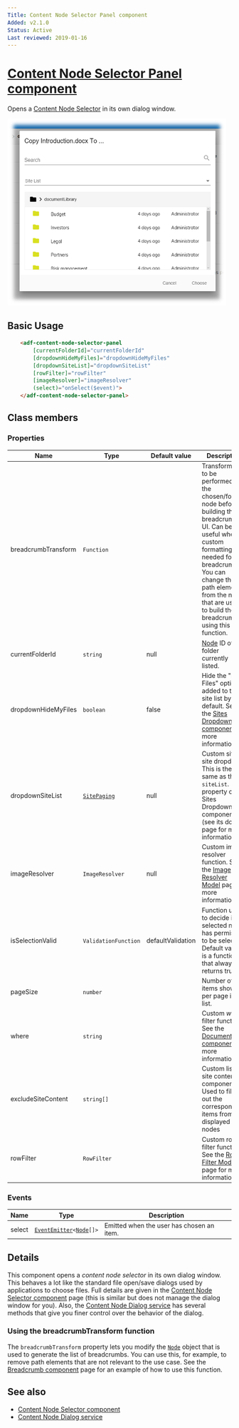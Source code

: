 ```yaml
---
Title: Content Node Selector Panel component
Added: v2.1.0
Status: Active
Last reviewed: 2019-01-16
---
```


# [Content Node Selector Panel component](../../../lib/content-services/content-node-selector/content-node-selector-panel.component.ts "Defined in content-node-selector-panel.component.ts")

Opens a [Content Node Selector](content-node-selector.component.md)  in its own dialog window.

![Content Node Selector screenshot](../../docassets/images/ContentNodeSelector.png)

## Basic Usage

```html
    <adf-content-node-selector-panel
        [currentFolderId]="currentFolderId"
        [dropdownHideMyFiles]="dropdownHideMyFiles"
        [dropdownSiteList]="dropdownSiteList"
        [rowFilter]="rowFilter"
        [imageResolver]="imageResolver"
        (select)="onSelect($event)">
    </adf-content-node-selector-panel>
```

## Class members

### Properties

| Name | Type | Default value | Description |
| ---- | ---- | ------------- | ----------- |
| breadcrumbTransform | `Function` |  | Transformation to be performed on the chosen/folder node before building the breadcrumb UI. Can be useful when custom formatting is needed for the breadcrumb. You can change the path elements from the node that are used to build the breadcrumb using this function. |
| currentFolderId | `string` | null | [Node](https://github.com/Alfresco/alfresco-js-api/blob/development/src/api/content-rest-api/docs/Node.md) ID of the folder currently listed. |
| dropdownHideMyFiles | `boolean` | false | Hide the "My Files" option added to the site list by default. See the [Sites Dropdown component](sites-dropdown.component.md) for more information. |
| dropdownSiteList | [`SitePaging`](https://github.com/Alfresco/alfresco-js-api/blob/master/src/alfresco-core-rest-api/docs/SitePaging.md) | null | Custom site for site dropdown. This is the same as the `siteList`. property of the Sites Dropdown component (see its doc page for more information). |
| imageResolver | `ImageResolver` | null | Custom image resolver function. See the [Image Resolver Model](../models/image-resolver.model.md) page for more information. |
| isSelectionValid | `ValidationFunction` | defaultValidation | Function used to decide if the selected node has permission to be selected. Default value is a function that always returns true. |
| pageSize | `number` |  | Number of items shown per page in the list. |
| where | `string` |  | Custom _where_ filter function. See the [Document List component](../../content-services/components/document-list.component.md) for more information. |
| excludeSiteContent | `string[]` |  | Custom list of site content componentIds. Used to filter out the corresponding items from the displayed nodes |
| rowFilter | `RowFilter` |  | Custom row filter function. See the [Row Filter Model](../models/row-filter.model.md) page for more information. |

### Events

| Name | Type | Description |
| ---- | ---- | ----------- |
| select | [`EventEmitter`](https://angular.io/api/core/EventEmitter)`<`[`Node`](https://github.com/Alfresco/alfresco-js-api/blob/development/src/api/content-rest-api/docs/Node.md)`[]>` | Emitted when the user has chosen an item. |

## Details

This component opens a _content node selector_ in its own dialog window. This behaves a lot like the
standard file open/save dialogs used by applications to choose files. Full details are given in the
[Content Node Selector component](content-node-selector.component.md) page (this is similar but does
not manage the dialog window for you). Also, the
[Content Node Dialog service](../services/content-node-dialog.service.md) has several methods that give you
finer control over the behavior of the dialog.

### Using the breadcrumbTransform function

The `breadcrumbTransform` property lets you modify the [`Node`](https://github.com/Alfresco/alfresco-js-api/blob/development/src/api/content-rest-api/docs/Node.md) object that is used to generate the
list of breadcrumbs. You can use this, for example, to remove path elements that are not
relevant to the use case. See the [Breadcrumb component](breadcrumb.component.md) page for an
example of how to use this function.

## See also

-   [Content Node Selector component](content-node-selector.component.md)
-   [Content Node Dialog service](../services/content-node-dialog.service.md)

